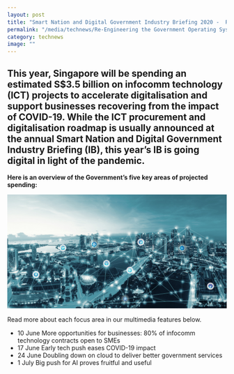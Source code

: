 ```yaml
---
layout: post
title: "Smart Nation and Digital Government Industry Briefing 2020 -  Re-Engineering the Government Operating System"
permalink: "/media/technews/Re-Engineering the Government Operating System"
category: technews
image: ""
---
```


This year, Singapore will be spending an estimated S$3.5 billion on infocomm technology (ICT) projects to accelerate digitalisation and support businesses recovering from the impact of COVID-19. While the ICT procurement and digitalisation roadmap is usually announced at the annual Smart Nation and Digital Government Industry Briefing (IB), this year’s IB is going digital in light of the pandemic.
---
**Here is an overview of the Government’s five key areas of projected spending:** 

![Big push for AI proves fruitful and useful](/images/technews/ib4-part1.jpg)

Read more about each focus area in our multimedia features below. 

- 10 June More opportunities for businesses: 80% of infocomm technology contracts open to SMEs 
- 17 June Early tech push eases COVID-19 impact 
- 24 June Doubling down on cloud to deliver better government services
- 1 July Big push for AI proves fruitful and useful 

